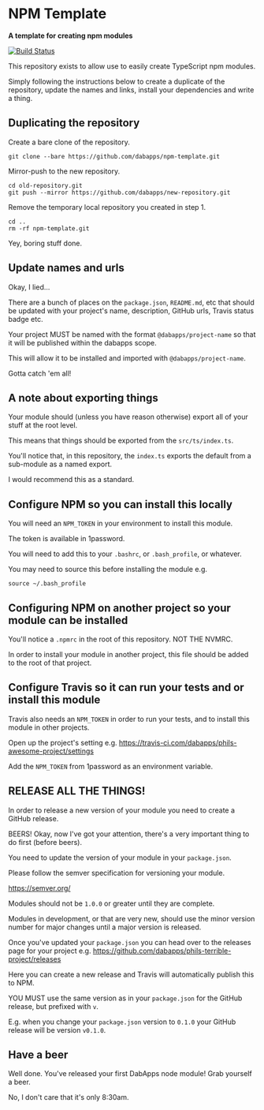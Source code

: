 # NPM Template

**A template for creating npm modules**

[![Build Status](https://travis-ci.com/dabapps/npm-template.svg?token=YbH3f6uroz5f5q8RxDdW&branch=master)](https://travis-ci.com/dabapps/npm-template)

This repository exists to allow use to easily create TypeScript npm modules.

Simply following the instructions below to create a duplicate of the repository, update the names and links, install your dependencies and write a thing.

## Duplicating the repository

Create a bare clone of the repository.

```shell
git clone --bare https://github.com/dabapps/npm-template.git
```

Mirror-push to the new repository.

```shell
cd old-repository.git
git push --mirror https://github.com/dabapps/new-repository.git
```

Remove the temporary local repository you created in step 1.

```shell
cd ..
rm -rf npm-template.git
```

Yey, boring stuff done.

## Update names and urls

Okay, I lied...

There are a bunch of places on the `package.json`, `README.md`, etc that should be updated with your project's name, description, GitHub urls, Travis status badge etc.

Your project MUST be named with the format `@dabapps/project-name` so that it will be published within the dabapps scope.

This will allow it to be installed and imported with `@dabapps/project-name`.

Gotta catch 'em all!

## A note about exporting things

Your module should (unless you have reason otherwise) export all of your stuff at the root level.

This means that things should be exported from the `src/ts/index.ts`.

You'll notice that, in this repository, the `index.ts` exports the default from a sub-module as a named export.

I would recommend this as a standard.

## Configure NPM so you can install this locally

You will need an `NPM_TOKEN` in your environment to install this module.

The token is available in 1password.

You will need to add this to your `.bashrc`, or `.bash_profile`, or whatever.

You may need to source this before installing the module e.g.

```shell
source ~/.bash_profile
```

## Configuring NPM on another project so your module can be installed

You'll notice a `.npmrc` in the root of this repository. NOT THE NVMRC.

In order to install your module in another project, this file should be added to the root of that project.

## Configure Travis so it can run your tests and or install this module

Travis also needs an `NPM_TOKEN` in order to run your tests, and to install this module in other projects.

Open up the project's setting e.g. https://travis-ci.com/dabapps/phils-awesome-project/settings

Add the `NPM_TOKEN` from 1password as an environment variable.

## RELEASE ALL THE THINGS!

In order to release a new version of your module you need to create a GitHub release.

BEERS! Okay, now I've got your attention, there's a very important thing to do first (before beers).

You need to update the version of your module in your `package.json`.

Please follow the semver specification for versioning your module.

https://semver.org/

Modules should not be `1.0.0` or greater until they are complete.

Modules in development, or that are very new, should use the minor version number for major changes until a major version is released.

Once you've updated your `package.json` you can head over to the releases page for your project e.g. https://github.com/dabapps/phils-terrible-project/releases

Here you can create a new release and Travis will automatically publish this to NPM.

YOU MUST use the same version as in your `package.json` for the GitHub release, but prefixed with `v`.

E.g. when you change your `package.json` version to `0.1.0` your GitHub release will be version `v0.1.0`.

## Have a beer

Well done. You've released your first DabApps node module! Grab yourself a beer.

No, I don't care that it's only 8:30am.
